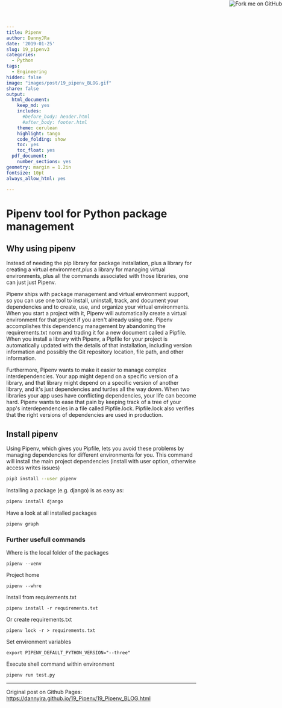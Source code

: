 ```yaml
---
title: Pipenv 
author: DannyJRa
date: '2019-01-25'
slug: 19_pipenv3
categories:
  - Python
tags:
  - Engineering
hidden: false
image: "images/post/19_pipenv_BLOG.gif"
share: false
output:
  html_document:
    keep_md: yes
    includes:
      #before_body: header.html
      #after_body: footer.html
    theme: cerulean
    highlight: tango
    code_folding: show
    toc: yes
    toc_float: yes
  pdf_document:
    number_sections: yes
geometry: margin = 1.2in
fontsize: 10pt
always_allow_html: yes

---
```











<a href="https://github.com/DannyJRa/DannyJRa.github.io/tree/master/19_Pipenv/" target="_blank"><img src="img/forkme_right_orange_ff7600.svg" style="position:absolute;top:1;right:0;" alt="Fork me on GitHub"></a>






# Pipenv tool for Python package management

## Why using pipenv

Instead of needing the pip library for package installation, plus a library for creating a virtual environment,plus a library for managing virtual environments, plus all the commands associated with those libraries, one can just just Pipenv.

Pipenv ships with package management and virtual environment support, so you can use one tool to install, uninstall, track, and document your dependencies and to create, use, and organize your virtual environments. When you start a project with it, Pipenv will automatically create a virtual environment for that project if you aren't already using one.
Pipenv accomplishes this dependency management by abandoning the requirements.txt norm and trading it for a new document called a Pipfile. When you install a library with Pipenv, a Pipfile for your project is automatically updated with the details of that installation, including version information and possibly the Git repository location, file path, and other information.

Furthermore, Pipenv wants to make it easier to manage complex interdependencies. Your app might depend on a specific version of a library, and that library might depend on a specific version of another library, and it's just dependencies and turtles all the way down. When two libraries your app uses have conflicting dependencies, your life can become hard. Pipenv wants to ease that pain by keeping track of a tree of your app's interdependencies in a file called Pipfile.lock. Pipfile.lock also verifies that the right versions of dependencies are used in production.

## Install pipenv

Using Pipenv, which gives you Pipfile, lets you avoid these problems by managing dependencies for different environments for you. This command will install the main project dependencies (install with user option, otherwise access writes issues)

```bash
pip3 install --user pipenv
```
Installing a package (e.g. django) is as easy as:

```bash
pipenv install django
```
Have a look at all installed packages

```bash
pipenv graph
```

### Further usefull commands

Where is the local folder of the packages

```
pipenv --venv
```

Project home


```
pipenv --whre
```

Install from requirements.txt

```
pipenv install -r requirements.txt
```
Or create requirements.txt

```
pipenv lock -r > requirements.txt
```


Set environment variables

```
export PIPENV_DEFAULT_PYTHON_VERSION="--three"
```


Execute shell command within environment

```
pipenv run test.py
```

***
Original post on Github Pages: <a href="https://dannyjra.github.io/19_Pipenv/19_Pipenv_BLOG.html" target="_blank">https://dannyjra.github.io/19_Pipenv/19_Pipenv_BLOG.html</a>
